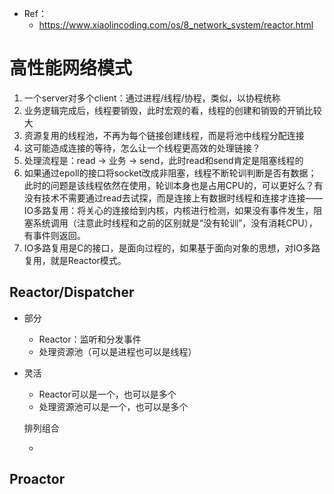+ Ref：
    + https://www.xiaolincoding.com/os/8_network_system/reactor.html


# 高性能网络模式

1. 一个server对多个client：通过进程/线程/协程，类似，以协程统称
2. 业务逻辑完成后，线程要销毁，此时宏观的看，线程的创建和销毁的开销比较大
3. 资源复用的线程池，不再为每个链接创建线程，而是将池中线程分配连接
4. 这可能造成连接的等待，怎么让一个线程更高效的处理链接？
5. 处理流程是：read -> 业务 -> send，此时read和send肯定是阻塞线程的
6. 如果通过epoll的接口将socket改成非阻塞，线程不断轮训判断是否有数据；此时的问题是该线程依然在使用，轮训本身也是占用CPU的，可以更好么？有没有技术不需要通过read去试探，而是连接上有数据时线程和连接才连接——IO多路复用：将关心的连接给到内核，内核进行检测，如果没有事件发生，阻塞系统调用（注意此时线程和之前的区别就是“没有轮训”，没有消耗CPU），有事件则返回。
7. IO多路复用是C的接口，是面向过程的，如果基于面向对象的思想，对IO多路复用，就是Reactor模式。

## Reactor/Dispatcher

+ 部分
    + Reactor：监听和分发事件
    + 处理资源池（可以是进程也可以是线程）
+ 灵活
    + Reactor可以是一个，也可以是多个
    + 处理资源池可以是一个，也可以是多个

    排列组合

    + 



## Proactor
